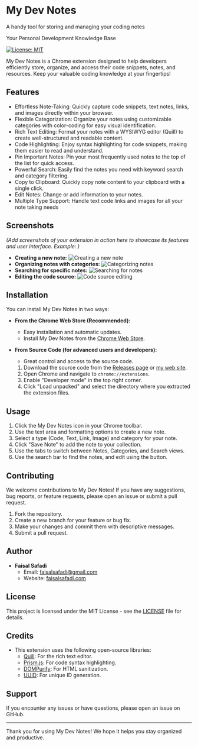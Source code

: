 # My Dev Notes
 A handy tool for storing and managing your coding notes
 
Your Personal Development Knowledge Base

[![License: MIT](https://img.shields.io/badge/License-MIT-yellow.svg)](https://opensource.org/licenses/MIT)

My Dev Notes is a Chrome extension designed to help developers efficiently store, organize, and access their code snippets, notes, and resources. Keep your valuable coding knowledge at your fingertips!

## Features

*   Effortless Note-Taking: Quickly capture code snippets, text notes, links, and images directly within your browser.
*   Flexible Categorization: Organize your notes using customizable categories with color-coding for easy visual identification.
*   Rich Text Editing: Format your notes with a WYSIWYG editor (Quill) to create well-structured and readable content.
*   Code Highlighting: Enjoy syntax highlighting for code snippets, making them easier to read and understand.
*   Pin Important Notes: Pin your most frequently used notes to the top of the list for quick access.
*   Powerful Search: Easily find the notes you need with keyword search and category filtering.
*   Copy to Clipboard: Quickly copy note content to your clipboard with a single click.
*   Edit Notes: Change or add information to your notes.
*   Multiple Type Support: Handle text code links and images for all your note taking needs

## Screenshots

_(Add screenshots of your extension in action here to showcase its features and user interface. Example: )_

*   **Creating a new note:**
    ![Creating a new note](screenshots/new-note.png)
*   **Organizing notes with categories:**
    ![Categorizing notes](screenshots/categories.png)
*   **Searching for specific notes:**
    ![Searching for notes](screenshots/search.png)
*   **Editing the code source:**
    ![Code source editing](screenshots/source-editing.png)

## Installation

You can install My Dev Notes in two ways:

*   **From the Chrome Web Store (Recommended):**
    *   Easy installation and automatic updates.
    *   Install My Dev Notes from the [Chrome Web Store](https://chrome.google.com/webstore/detail/your-extension-id).

*   **From Source Code (for advanced users and developers):**
    *   Great control and access to the source code.
    1.  Download the source code from the [Releases page](https://github.com/faisalsafadi/my-dev-notes/releases) or [my web site](http://faisalsafadi.com/wp-content/uploads/2025/03/my-dev-notes.crx).
    2.  Open Chrome and navigate to `chrome://extensions`.
    3.  Enable "Developer mode" in the top right corner.
    4.  Click "Load unpacked" and select the directory where you extracted the extension files.

## Usage

1.  Click the My Dev Notes icon in your Chrome toolbar.
2.  Use the text area and formatting options to create a new note.
3.  Select a type (Code, Text, Link, Image) and category for your note.
4.  Click "Save Note" to add the note to your collection.
5.  Use the tabs to switch between Notes, Categories, and Search views.
6.  Use the search bar to find the notes, and edit using the button.

## Contributing

We welcome contributions to My Dev Notes! If you have any suggestions, bug reports, or feature requests, please open an issue or submit a pull request.

1.  Fork the repository.
2.  Create a new branch for your feature or bug fix.
3.  Make your changes and commit them with descriptive messages.
4.  Submit a pull request.

## Author

*   **Faisal Safadi**
    *   Email: [faisalsafadi@gmail.com](mailto:faisalsafadi@gmail.com)
    *   Website: [faisalsafadi.com](https://faisalsafadi.com)

## License

This project is licensed under the MIT License - see the [LICENSE](LICENSE) file for details.

## Credits

*   This extension uses the following open-source libraries:
    *   [Quill](https://quilljs.com/): For the rich text editor.
    *   [Prism.js](https://prismjs.com/): For code syntax highlighting.
    *   [DOMPurify](https://github.com/cure53/DOMPurify): For HTML sanitization.
    *   [UUID](https://www.npmjs.com/package/uuid): For unique ID generation.

## Support

If you encounter any issues or have questions, please open an issue on GitHub.

---

Thank you for using My Dev Notes! We hope it helps you stay organized and productive.
